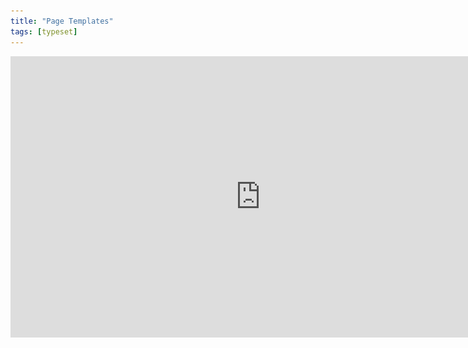 ```yaml
---
title: "Page Templates"
tags: [typeset]
---
```

 
<html><body><section data-type="chapter" class="hsecchapter" data-hederis-type="hsecchapter" id="typeset-master-pages" data-pi-attrs="id: typeset-master-pages; data-tags: typeset;" role="doc-chapter" data-tags="typeset" data-author-name=" " data-book-title=" " title="Page Templates"><iframe width="800" height="450" src="https://www.youtube.com/embed/OVFvTesq8-E" frameborder="0" allow="accelerometer;" autoplay="" encrypted-media="" gyroscope="" picture-in-picture="" allowfullscreen=""/><p data-embedded-html="true">INTENTIONALLY BLANK</p><p class="hblkp" data-hederis-type="hblkp" id="p02slm4OM">Page templates control the general layout of all the different sections in your book. This is different from a book&#8217;s design template: a design template includes design instructions for all the paragraphs and elements in your book, as well as the running content, margin widths, and so on. Page templates, however,  determine only the page margins, where the running headers and footers go and what kind of content should appear in them, and how to format that text. Page templates are just one part of a book&#8217;s design template.</p><p class="hblkp" data-hederis-type="hblkp" id="pjbGOBRhI">You can configure 5 different page templates: chapters, 2 types of frontmatter, backmatter, and parts. While these page templates are applied to certain types of sections by default, you can change the page template that is used in any section, in the Sections &amp; Text toolset.</p><aside class="hwprbox box" data-hederis-type="hwprbox" id="pgYGuP5gA" data-type="sidebar"><p class="hblktype" data-hederis-type="hblktype" id="phy0piHGy">Note</p><p class="hblkp" data-hederis-type="hblkp" id="pDEjO7P6R">We include two types of frontmatter page templates because books will often have certain frontmatter&#8212;like title pages and copyright pages&#8212;that needs a different page layout (e.g., reduced top margin height, or removing all the content from the running headers and footers). </p></aside><p class="hblkp" data-hederis-type="hblkp" id="prIWsQYnp">Each type of page template has 4 pages that can be configured:</p><ol class="hwprnumlist" data-hederis-type="hwprnumlist" id="pFHkWkQkT"><li class="hblkoli" data-hederis-type="hblkoli" id="liYvw0UUnc"><p class="hblkoli" data-hederis-type="hblklip" id="pxBwgr7aX"><strong data-hederis-type="hspanstrong" id="px7CTDHFS">The first page of the section: </strong>You can change the top and bottom margins for the first page of the section, or change the running header and footer content. For example, you might choose to insert just the page number at the bottom of the first page, and then to include full running headers and footers on your recto and verso pages.</p></li><li class="hblkoli" data-hederis-type="hblkoli" id="liqVADHAdS"><p class="hblkoli" data-hederis-type="hblklip" id="pH8Vdq86m"><strong class="hspanstrong" data-hederis-type="hspanstrong" id="pseS6hgzZ">Recto and verso pages: </strong>These are the main content pages of your section, and this is also where you set the inside and outside margins that will be applied to all the pages in your section (including first and blank pages).</p></li><li class="hblkoli" data-hederis-type="hblkoli" id="liLx7fgDPS"><p class="hblkoli" data-hederis-type="hblklip" id="pKbglHvpt"><strong class="hspanstrong" data-hederis-type="hspanstrong" id="pYLB9QubJ">Blank pages: </strong>Sometimes a section will include pages that don&#8217;t include any book content&#8212;for example, if this section ends on a recto page, but the next section is required to also start on a recto page, then an extra blank verso page will be added to the end of the first section. In these cases, you can choose to suppress the running header and footer content, or have different running headers and footers appear.</p></li></ol><p class="hblkp" data-hederis-type="hblkp" id="piD7M1aV9">Running headers and footers can consist of text content, or use our built-in variables. To add text to your running headers or footers:</p><ol class="hwprnumlist" data-hederis-type="hwprnumlist" id="pHQ2GMZlf"><li class="hblkoli" data-hederis-type="hblkoli" id="li5DiKQ4Oe"><p class="hblkoli" data-hederis-type="hblklip" id="pIxUUwF2p">Click the margin area that you want to add content to.</p></li><li class="hblkoli" data-hederis-type="hblkoli" id="liBfZh8j1v"><p class="hblkoli" data-hederis-type="hblklip" id="p8vmIjB3f">Click inside the text box, and type an opening quotation mark (&#8220;).</p></li><li class="hblkoli" data-hederis-type="hblkoli" id="liw1vGfwWj"><p class="hblkoli" data-hederis-type="hblklip" id="p1T8cDkhz">Now type the text that you want to appear, and then type a closing quotation mark (&#8221;).</p></li><li class="hblkoli" data-hederis-type="hblkoli" id="linnkm1elp"><p class="hblkoli" data-hederis-type="hblklip" id="pWN2GDdKE">Finally, press the Enter or Return key. Your text will appear as a gray bubble. To remove your typed text, simply press the X immediately to the right of the gray bubble.</p></li></ol><p class="hblkp" data-hederis-type="hblkp" id="pY1onFORX">Variables let you insert dynamic content that is pulled right from your book text, like the most recent chapter title, the book title, or the author name. You can also insert a variable to dynamically add the up-to-date page number. To include a variable, simply click on it and it will appear in the text box as a green bubble.</p><figure class="hwprfig" data-hederis-type="hwprfig" id="pGqoeO214"><img data-hederis-type="hblkimg" class="hblkimg" id="pkcvIDw2P" src="/images/runheadfoot.png" data-img-src="/images/runheadfoot.png"/><p class="hblkcaption" data-hederis-type="hblkcaption" id="pCcQ6DtAN">This example shows a running footer that uses our built-in Page Number variable, and a running header with text content.</p></figure><p class="hblkp" data-hederis-type="hblkp" id="pbVIgUKSB">You can also combine text and variables, by following the same steps above for each type of content you want to include.</p></section></body></html>
